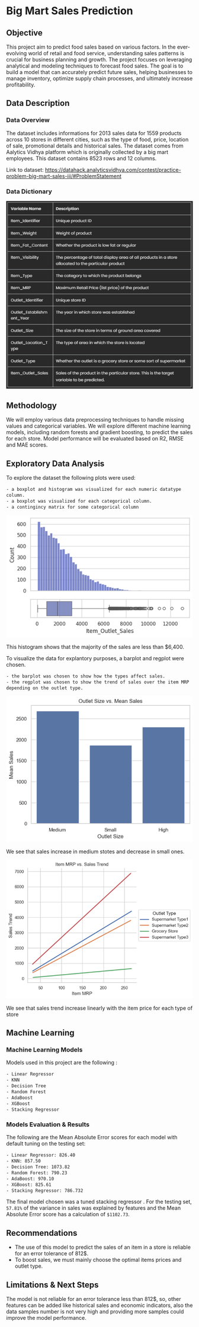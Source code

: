 # Big Mart Sales Prediction

## Objective
This project aim to predict food sales based on various factors. In the ever-evolving world of retail and food service, understanding sales patterns is crucial for business planning and growth. The project focuses on leveraging analytical and modeling techniques to forecast food sales. The goal is to build a model that can accurately predict future sales, helping businesses to manage inventory, optimize supply chain processes, and ultimately increase profitability.

## Data Description

### Data Overview
The dataset includes informations for 2013 sales data for 1559 products across 10 stores in different cities, such as the type of food, price, location of sale, promotional details and historical sales. The dataset comes from Aalytics Vidhya platform which is originally collected by a big mart employees.
This dataset contains 8523 rows and 12 columns.

Link to dataset: https://datahack.analyticsvidhya.com/contest/practice-problem-big-mart-sales-iii/#ProblemStatement

### Data Dictionary

<p align = "center"> 
  <img src = https://github.com/Mahdi-Kriaa/Big_Mart_Sales_Prediction/blob/main/images/data_dictionary.PNG>
</p>

## Methodology
We will employ various data preprocessing techniques to handle missing values and categorical variables. We will explore different machine learning models, including random forests and gradient boosting, to predict the sales for each store. Model performance will be evaluated based on R2, RMSE and MAE scores.

## Exploratory Data Analysis

To explore the dataset the following plots were used:

    - a boxplot and histogram was visualized for each numeric datatype column. 
    - a boxplot was visualized for each categorical column.
    - a contingincy matrix for some categorical column
    

<p align = "center"> 
  <img src = "https://github.com/Mahdi-Kriaa/Big_Mart_Sales_Prediction/blob/main/images/sales_hist_box.png">
</p>

This histogram shows that the majority of the sales are less than $6,400.
 
To visualize the data for explantory purposes, a barplot and regplot were chosen.

    - the barplot was chosen to show how the types affect sales. 
    - the regplot was chosen to show the trend of sales over the item MRP depending on the outlet type.

<p align = "center"> 
  <img src = "https://github.com/Mahdi-Kriaa/Big_Mart_Sales_Prediction/blob/main/images/outlet_size_vs_sales.png">
</p>


We see that sales increase in medium stotes and decrease in small ones.


<p align = "center"> 
  <img src = "https://github.com/Mahdi-Kriaa/Big_Mart_Sales_Prediction/blob/main/images/item_mrp_vs_sales_trend.png">
</p>


We see that sales trend increase linearly with the item price for each type of store

## Machine Learning 

### Machine Learning Models

Models used in this project are the following :

    - Linear Regressor
    - KNN
    - Decision Tree
    - Random Forest
    - AdaBoost
    - XGBoost
    - Stacking Regressor
    
### Models Evaluation & Results

The following are the Mean Absolute Error scores for each model with default tuning on the testing set:

    - Linear Regressor: 826.40
    - KNN: 857.50
    - Decision Tree: 1073.82
    - Random Forest: 790.23
    - AdaBoost: 970.10
    - XGBoost: 825.61
    - Stacking Regressor: 786.732

The final model chosen was a tuned stacking regressor . For the testing set, `57.81%` of the variance in sales was explained by features and the Mean Absolute 
Error score has a calculation of `$1102.73`.

## Recommendations
- The use of this model to predict the sales of an item in a store is reliable for an error tolerance of 812$.
- To boost sales, we must mainly choose the optimal items prices and outlet type.

## Limitations & Next Steps

The model is not reliable for an error tolerance less than 812$, so, other features can be added like historical sales and economic indicators, also the
data samples number is not very high and providing more samples could improve the model performance.



 
